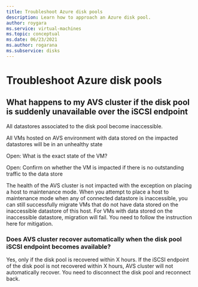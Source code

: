 ```yaml
---
title: Troubleshoot Azure disk pools
description: Learn how to approach an Azure disk pool.
author: roygara
ms.service: virtual-machines
ms.topic: conceptual
ms.date: 06/23/2021
ms.author: rogarana
ms.subservice: disks
---
```


# Troubleshoot Azure disk pools


## What happens to my AVS cluster if the disk pool is suddenly unavailable over the iSCSI endpoint

All datastores associated to the disk pool become inaccessible.  

All VMs hosted on AVS environment with data stored on the impacted datastores will be in an unhealthy state 

Open: What is the exact state of the VM? 

Open: Confirm on whether the VM is impacted if there is no outstanding traffic to the data store 

The health of the AVS cluster is not impacted with the exception on placing a host to maintenance mode. When you attempt to place a host to maintenance mode when any of connected datastore is inaccessible, you can still successfully migrate VMs that do not have data stored on the inaccessible datastore of this host. For VMs with data stored on the inaccessible datastore, migration will fail. You need to follow the instruction here for mitigation. 

### Does AVS cluster recover automatically when the disk pool iSCSI endpoint becomes available? 

Yes, only if the disk pool is recovered within X hours. If the iSCSI endpoint of the disk pool is not recovered within X hours, AVS cluster will not automatically recover. You need to disconnect the disk pool and reconnect back.

